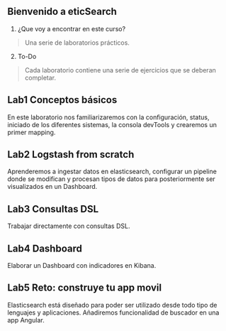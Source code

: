 ## Bienvenido a eticSearch
1. ¿Que voy a encontrar en este curso?
>Una serie de laboratorios prácticos.

2. To-Do
>Cada laboratorio contiene una serie de ejercicios que se deberan completar.

## Lab1 Conceptos básicos
En este laboratorio nos familiarizaremos con la configuración, status, iniciado de los diferentes sistemas, la consola devTools y crearemos un primer mapping.

## Lab2 Logstash from scratch
Aprenderemos a ingestar datos en elasticsearch, configurar un pipeline donde se modifican y procesan tipos de datos para posteriormente ser visualizados en un Dashboard.

## Lab3 Consultas DSL
Trabajar directamente con consultas DSL.

## Lab4 Dashboard
Elaborar un Dashboard con indicadores en Kibana.

## Lab5 Reto: construye tu app movil
Elasticsearch está diseñado para poder ser utilizado desde todo tipo de lenguajes y aplicaciones. Añadiremos funcionalidad de buscador en una app Angular.
